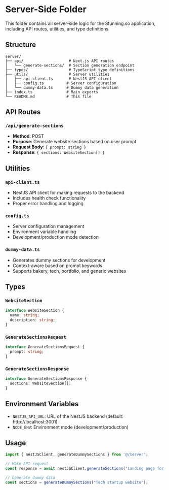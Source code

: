 # Server-Side Folder

This folder contains all server-side logic for the Stunning.so application, including API routes, utilities, and type definitions.

## Structure

```
server/
├── api/                    # Next.js API routes
│   └── generate-sections/  # Section generation endpoint
├── types/                  # TypeScript type definitions
├── utils/                  # Server utilities
│   ├── api-client.ts       # NestJS API client
│   ├── config.ts          # Server configuration
│   └── dummy-data.ts      # Dummy data generation
├── index.ts               # Main exports
└── README.md              # This file
```

## API Routes

### `/api/generate-sections`
- **Method**: POST
- **Purpose**: Generate website sections based on user prompt
- **Request Body**: `{ prompt: string }`
- **Response**: `{ sections: WebsiteSection[] }`

## Utilities

### `api-client.ts`
- NestJS API client for making requests to the backend
- Includes health check functionality
- Proper error handling and logging

### `config.ts`
- Server configuration management
- Environment variable handling
- Development/production mode detection

### `dummy-data.ts`
- Generates dummy sections for development
- Context-aware based on prompt keywords
- Supports bakery, tech, portfolio, and generic websites

## Types

### `WebsiteSection`
```typescript
interface WebsiteSection {
  name: string;
  description: string;
}
```

### `GenerateSectionsRequest`
```typescript
interface GenerateSectionsRequest {
  prompt: string;
}
```

### `GenerateSectionsResponse`
```typescript
interface GenerateSectionsResponse {
  sections: WebsiteSection[];
}
```

## Environment Variables

- `NESTJS_API_URL`: URL of the NestJS backend (default: http://localhost:3001)
- `NODE_ENV`: Environment mode (development/production)

## Usage

```typescript
import { nestJSClient, generateDummySections } from '@/server';

// Make API request
const response = await nestJSClient.generateSections("Landing page for bakery");

// Generate dummy data
const sections = generateDummySections("Tech startup website");
``` 